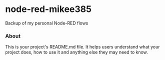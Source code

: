 node-red-mikee385
=================

Backup of my personal Node-RED flows

### About

This is your project's README.md file. It helps users understand what your
project does, how to use it and anything else they may need to know.